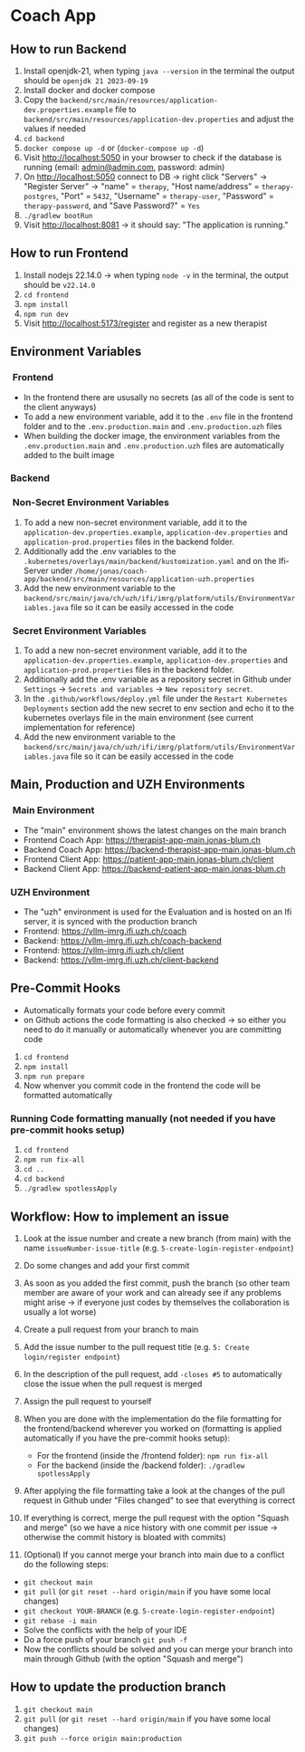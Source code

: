 # Coach App

## How to run Backend

1. Install openjdk-21, when typing `java --version` in the terminal the output should be `openjdk 21 2023-09-19`
2. Install docker and docker compose
3. Copy the `backend/src/main/resources/application-dev.properties.example` file to `backend/src/main/resources/application-dev.properties` and adjust the values if needed
4. `cd backend`
5. `docker compose up -d` or (`docker-compose up -d`)
6. Visit <http://localhost:5050> in your browser to check if the database is running (email: <admin@admin.com>, password: admin)
7. On <http://localhost:5050> connect to DB -> right click "Servers" -> "Register Server" -> "name" = `therapy`, "Host name/address" = `therapy-postgres`, "Port" = `5432`, "Username" = `therapy-user`, "Password" = `therapy-password`, and "Save Password?" = `Yes`
8. `./gradlew bootRun`
9. Visit <http://localhost:8081> -> it should say: "The application is running."

## How to run Frontend

1. Install nodejs 22.14.0 -> when typing `node -v` in the terminal, the output should be `v22.14.0`
2. `cd frontend`
3. `npm install`
4. `npm run dev`
5. Visit <http://localhost:5173/register> and register as a new therapist

## Environment Variables

###  Frontend

- In the frontend there are ususally no secrets (as all of the code is sent to the client anyways)
- To add a new environment variable, add it to the `.env` file in the frontend folder and to the `.env.production.main` and `.env.production.uzh` files
- When building the docker image, the environment variables from the `.env.production.main` and `.env.production.uzh` files are automatically added to the built image

### Backend

###  Non-Secret Environment Variables

1. To add a new non-secret environment variable, add it to the `application-dev.properties.example`, `application-dev.properties` and `application-prod.properties` files in the backend folder.
2. Additionally add the .env variables to the `.kubernetes/overlays/main/backend/kustomization.yaml` and on the Ifi-Server under `/home/jonas/coach-app/backend/src/main/resources/application-uzh.properties`
3. Add the new environment variable to the `backend/src/main/java/ch/uzh/ifi/imrg/platform/utils/EnvironmentVariables.java` file so it can be easily accessed in the code

###  Secret Environment Variables

1. To add a new non-secret environment variable, add it to the `application-dev.properties.example`, `application-dev.properties` and `application-prod.properties` files in the backend folder.
2. Additionally add the .env variable as a repository secret in Github under `Settings` -> `Secrets and variables` -> `New repository secret`.
3. In the `.github/workflows/deploy.yml` file under the `Restart Kubernetes Deployments` section add the new secret to env section and echo it to the kubernetes overlays file in the main environment (see current implementation for reference)
4. Add the new environment variable to the `backend/src/main/java/ch/uzh/ifi/imrg/platform/utils/EnvironmentVariables.java` file so it can be easily accessed in the code

## Main, Production and UZH Environments

###  Main Environment

- The "main" environment shows the latest changes on the main branch
- Frontend Coach App: <https://therapist-app-main.jonas-blum.ch>
- Backend Coach App: <https://backend-therapist-app-main.jonas-blum.ch>
- Frontend Client App: <https://patient-app-main.jonas-blum.ch/client>
- Backend Client App: <https://backend-patient-app-main.jonas-blum.ch>

### UZH Environment

- The "uzh" environment is used for the Evaluation and is hosted on an Ifi server, it is synced with the production branch
- Frontend: <https://vllm-imrg.ifi.uzh.ch/coach>
- Backend: <https://vllm-imrg.ifi.uzh.ch/coach-backend>
- Frontend: <https://vllm-imrg.ifi.uzh.ch/client>
- Backend: <https://vllm-imrg.ifi.uzh.ch/client-backend>

## Pre-Commit Hooks

- Automatically formats your code before every commit
- on Github actions the code formatting is also checked -> so either you need to do it manually or automatically whenever you are committing code

1. `cd frontend`
2. `npm install`
3. `npm run prepare`
4. Now whenver you commit code in the frontend the code will be formatted automatically

### Running Code formatting manually (not needed if you have pre-commit hooks setup)

1. `cd frontend`
2. `npm run fix-all`
3. `cd ..`
4. `cd backend`
5. `./gradlew spotlessApply`

## Workflow: How to implement an issue

1. Look at the issue number and create a new branch (from main) with the name `issueNumber-issue-title` (e.g. `5-create-login-register-endpoint`)
2. Do some changes and add your first commit
3. As soon as you added the first commit, push the branch (so other team member are aware of your work and can already see if any problems might arise -> if everyone just codes by themselves the collaboration is usually a lot worse)
4. Create a pull request from your branch to main
5. Add the issue number to the pull request title (e.g. `5: Create login/register endpoint`)
6. In the description of the pull request, add `-closes #5` to automatically close the issue when the pull request is merged
7. Assign the pull request to yourself
8. When you are done with the implementation do the file formatting for the frontend/backend wherever you worked on (formatting is applied automatically if you have the pre-commit hooks setup):

   - For the frontend (inside the /frontend folder): `npm run fix-all`
   - For the backend (inside the /backend folder): `./gradlew spotlessApply`

9. After applying the file formatting take a look at the changes of the pull request in Github under "Files changed" to see that everything is correct
10. If everything is correct, merge the pull request with the option "Squash and merge" (so we have a nice history with one commit per issue -> otherwise the commit history is bloated with commits)
11. (Optional) If you cannot merge your branch into main due to a conflict do the following steps:

- `git checkout main`
- `git pull` (or `git reset --hard origin/main` if you have some local changes)
- `git checkout YOUR-BRANCH` (e.g. `5-create-login-register-endpoint`)
- `git rebase -i main`
- Solve the conflicts with the help of your IDE
- Do a force push of your branch `git push -f`
- Now the conflicts should be solved and you can merge your branch into main through Github (with the option "Squash and merge")

## How to update the production branch

1. `git checkout main`
2. `git pull` (or `git reset --hard origin/main` if you have some local changes)
3. `git push --force origin main:production`
